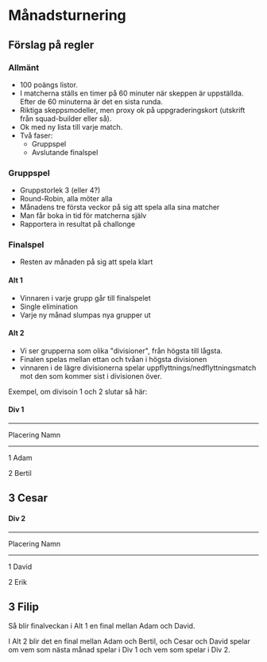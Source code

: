 # Månadsturnering #

## Förslag på regler ##

### Allmänt ###

* 100 poängs listor.
* I matcherna ställs en timer på 60 minuter när skeppen är uppställda. Efter de 60 minuterna är det en sista runda.
* Riktiga skeppsmodeller, men proxy ok på uppgraderingskort (utskrift från squad-builder eller så).
* Ok med ny lista till varje match.
* Två faser:
    * Gruppspel
    * Avslutande finalspel

### Gruppspel ###

* Gruppstorlek 3 (eller 4?)
* Round-Robin, alla möter alla
* Månadens tre första veckor på sig att spela alla sina matcher
* Man får boka in tid för matcherna själv
* Rapportera in resultat på challonge

### Finalspel ###

* Resten av månaden på sig att spela klart

#### Alt 1 ####

* Vinnaren i varje grupp går till finalspelet
* Single elimination
* Varje ny månad slumpas nya grupper ut

#### Alt 2 ####

* Vi ser grupperna som olika "divisioner", från högsta till lågsta.
* Finalen spelas mellan ettan och tvåan i högsta divisionen
* vinnaren i de lägre divisionerna spelar uppflyttnings/nedflyttningsmatch mot den som kommer sist i divisionen över.

Exempel, om divisoin 1 och 2 slutar så här:

#### Div 1 ####


--------------------------------
Placering           Namn
-------------       ---------
1                   Adam

2                   Bertil

3                   Cesar
-------------------------------

#### Div 2 ####

--------------------------------
Placering           Namn
-------------       ---------
1                   David

2                   Erik

3                   Filip
-------------------------------

Så blir finalveckan i Alt 1 en final mellan Adam och David.

I Alt 2 blir det en final mellan Adam och  Bertil, och Cesar och David spelar om vem som nästa månad spelar i Div 1 och vem som spelar i Div 2.
